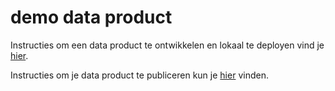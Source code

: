 # demo data product

Instructies om een data product te ontwikkelen en lokaal te deployen vind je [hier](https://ddt.atlassian.net/wiki/spaces/DDTC/pages/137396225/Data+Product+lokaal+deployen).

Instructies om je data product te publiceren kun je [hier](https://ddt.atlassian.net/wiki/spaces/DDTC/pages/141557829/Getting+Started) vinden.